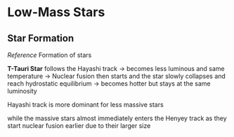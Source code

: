 # Low-Mass Stars

## Star Formation
*Reference*
Formation of stars

**T-Tauri Star** follows the Hayashi track -> becomes less luminous and same temperature
-> Nuclear fusion then starts and the star slowly collapses and reach hydrostatic equilibrium -> becomes hotter but stays at the same luminosity


Hayashi track is more dominant for less massive stars

while the massive stars almost immediately enters the Henyey track as they start nuclear fusion earlier due to their larger size


